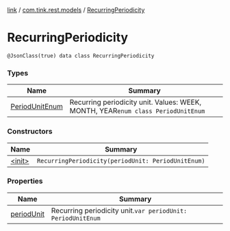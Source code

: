 [link](../../index.md) / [com.tink.rest.models](../index.md) / [RecurringPeriodicity](./index.md)

# RecurringPeriodicity

`@JsonClass(true) data class RecurringPeriodicity`

### Types

| Name | Summary |
|---|---|
| [PeriodUnitEnum](-period-unit-enum/index.md) | Recurring periodicity unit. Values: WEEK, MONTH, YEAR`enum class PeriodUnitEnum` |

### Constructors

| Name | Summary |
|---|---|
| [&lt;init&gt;](-init-.md) | `RecurringPeriodicity(periodUnit: PeriodUnitEnum)` |

### Properties

| Name | Summary |
|---|---|
| [periodUnit](period-unit.md) | Recurring periodicity unit.`var periodUnit: PeriodUnitEnum` |
